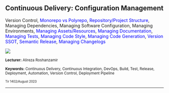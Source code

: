 ## Continuous Delivery: Configuration Management
Version Control, <span style="color: blue">Monorepo vs Polyrepo</span>, <span style="color: blue">Repository/Project Structure</span>, Managing Dependencies, Managing Software Configuration, Managing Environments, <span style="color: blue">Managing Assets/Resources</span>, <span style="color: blue">Managing Documentation</span>, <span style="color: blue">Managing Tests</span>, <span style="color: blue">Managing Code Style</span>, <span style="color: blue">Managing Code Generation</span>, <span style="color: blue">Version SSOT</span>, <span style="color: blue">Semantic Release</span>, <span style="color: blue">Managing Changelogs</span>

<img src="assets/wall-of-confusion.png" style="max-width: 550px"/>

<small><strong>Lecturer:</strong> Alireza Roshanzamir</small>

<small><strong>Keywords:</strong> Continuous Delivery, Continuous Integration, DevOps, Build, Test, Release, Deployment, Automation, Version Control, Deployment Pipeline</small>

<small><small>Tir 1402/August 2023</small></small>

---
